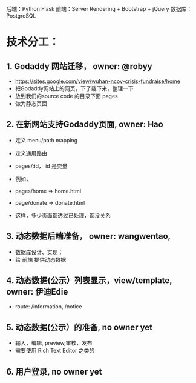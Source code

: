 



后端：Python Flask
前端：Server Rendering + Bootstrap + jQuery
数据库：PostgreSQL

# 技术分工：
## 1. Godaddy 网站迁移， owner: @robyy
- https://sites.google.com/view/wuhan-ncov-crisis-fundraise/home
- 把Godaddy网站上的网页，下了载下来，整理一下
- 放到我们的source code 的目录下面 pages
- 做为静态页面
## 2. 在新网站支持Godaddy页面, owner: Hao
- 定义 menu/path mapping
- 定义通用路由
- pages/:id， id 是变量

- 例如，
- pages/home => home.html
- page/donate => donate.html

- 这样，多少页面都透过已处理，都没关系

## 3. 动态数据后端准备， owner: wangwentao,
- 数据库设计、实现；
- 给 前端 提供动态数据

## 4. 动态数据(公示）列表显示，view/template, owner: 伊迪Edie
- route: /information, /notice

## 5. 动态数据(公示）的准备, no owner yet
- 输入，编辑, preview,审核，发布
- 需要使用 Rich Text Editor 之类的

## 6. 用户登录, no owner yet

